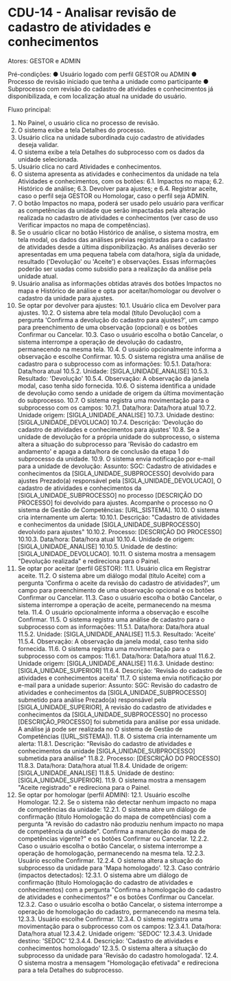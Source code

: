 # CDU-14 - Analisar revisão de cadastro de atividades e conhecimentos

Atores: GESTOR e ADMIN

Pré-condições:
● Usuário logado com perfil GESTOR ou ADMIN
● Processo de revisão iniciado que tenha a unidade como participante
● Subprocesso com revisão do cadastro de atividades e conhecimentos já disponibilizada, e com localização atual na unidade do usuário.

Fluxo principal:
1. No Painel, o usuário clica no processo de revisão.
2. O sistema exibe a tela Detalhes do processo.
3. Usuário clica na unidade subordinada cujo cadastro de atividades deseja validar.
4. O sistema exibe a tela Detalhes do subprocesso com os dados da unidade selecionada.
5. Usuário clica no card Atividades e conhecimentos.
6. O sistema apresenta as atividades e conhecimentos da unidade na tela Atividades e conhecimentos, com os botões:
6.1. Impactos no mapa;
6.2. Histórico de análise;
6.3. Devolver para ajustes; e
6.4. Registrar aceite, caso o perfil seja GESTOR ou Homologar, caso o perfil seja ADMIN.
7. O botão Impactos no mapa, poderá ser usado pelo usuário para verificar as competências da unidade que serão impactadas pela alteração realizada no cadastro de atividades e conhecimentos (ver caso de uso Verificar impactos no mapa de competências).
8. Se o usuário clicar no botão Histórico de análise, o sistema mostra, em tela modal, os dados das análises prévias registradas para o cadastro de atividades desde a última disponibilização. As análises deverão ser apresentadas em uma pequena tabela com data/hora, sigla da unidade, resultado ('Devolução' ou 'Aceite') e observações. Essas informações poderão ser usadas como subsídio para a realização da análise pela unidade atual.
9. Usuário analisa as informações obtidas através dos botões Impactos no mapa e Histórico de análise e opta por aceitar/homologar ou devolver o cadastro da unidade para ajustes.
10. Se optar por devolver para ajustes:
10.1. Usuário clica em Devolver para ajustes.
10.2. O sistema abre tela modal (título Devolução) com a pergunta 'Confirma a devolução do cadastro para ajustes?', um campo para preenchimento de uma observação (opcional) e os botões Confirmar ou Cancelar.
10.3. Caso o usuário escolha o botão Cancelar, o sistema interrompe a operação de devolução do cadastro, permanecendo na mesma tela.
10.4. O usuário opcionalmente informa a observação e escolhe Confirmar.
10.5. O sistema registra uma análise de cadastro para o subprocesso com as informações:
10.5.1. Data/hora: Data/hora atual
10.5.2. Unidade: [SIGLA_UNIDADE_ANALISE]
10.5.3. Resultado: 'Devolução'
10.5.4. Observação: A observação da janela modal, caso tenha sido fornecida.
10.6. O sistema identifica a unidade de devolução como sendo a unidade de origem da última movimentação do subprocesso.
10.7. O sistema registra uma movimentação para o subprocesso com os campos:
10.7.1. Data/hora: Data/hora atual
10.7.2. Unidade origem: [SIGLA_UNIDADE_ANALISE]
10.7.3. Unidade destino: [SIGLA_UNIDADE_DEVOLUCAO]
10.7.4. Descrição: 'Devolução do cadastro de atividades e conhecimentos para ajustes'
10.8. Se a unidade de devolução for a própria unidade do subprocesso, o sistema altera a situação do subprocesso para 'Revisão do cadastro em andamento' e apaga a data/hora de conclusão da etapa 1 do subprocesso da unidade.
10.9. O sistema envia notificação por e-mail para a unidade de devolução:
Assunto: SGC: Cadastro de atividades e conhecimentos da [SIGLA_UNIDADE_SUBPROCESSO] devolvido para ajustes
Prezado(a) responsável pela [SIGLA_UNIDADE_DEVOLUCAO],
O cadastro de atividades e conhecimentos da [SIGLA_UNIDADE_SUBPROCESSO] no processo [DESCRIÇÃO DO PROCESSO] foi devolvido para ajustes.
Acompanhe o processo no O sistema de Gestão de Competências: [URL_SISTEMA].
10.10. O sistema cria internamente um alerta:
10.10.1. Descrição: "Cadastro de atividades e conhecimentos da unidade [SIGLA_UNIDADE_SUBPROCESSO] devolvido para ajustes"
10.10.2. Processo: [DESCRIÇÃO DO PROCESSO]
10.10.3. Data/hora: Data/hora atual
10.10.4. Unidade de origem: [SIGLA_UNIDADE_ANALISE]
10.10.5. Unidade de destino: [SIGLA_UNIDADE_DEVOLUCAO].
10.11. O sistema mostra a mensagem "Devolução realizada" e redireciona para o Painel.
11. Se optar por aceitar (perfil GESTOR):
11.1. Usuário clica em Registrar aceite.
11.2. O sistema abre um diálogo modal (título Aceite) com a pergunta 'Confirma o aceite da revisão do cadastro de atividades?', um campo para preenchimento de uma observação opcional e os botões Confirmar ou Cancelar.
11.3. Caso o usuário escolha o botão Cancelar, o sistema interrompe a operação de aceite, permanecendo na mesma tela.
11.4. O usuário opcionalmente informa a observação e escolhe Confirmar.
11.5. O sistema registra uma análise de cadastro para o subprocesso com as informações:
11.5.1. Data/hora: Data/hora atual
11.5.2. Unidade: [SIGLA_UNIDADE_ANALISE]
11.5.3. Resultado: 'Aceite'
11.5.4. Observação: A observação da janela modal, caso tenha sido fornecida.
11.6. O sistema registra uma movimentação para o subprocesso com os campos:
11.6.1. Data/hora: Data/hora atual
11.6.2. Unidade origem: [SIGLA_UNIDADE_ANALISE]
11.6.3. Unidade destino: [SIGLA_UNIDADE_SUPERIOR]
11.6.4. Descrição: 'Revisão do cadastro de atividades e conhecimentos aceita'
11.7. O sistema envia notificação por e-mail para a unidade superior:
Assunto: SGC: Revisão do cadastro de atividades e conhecimentos da [SIGLA_UNIDADE_SUBPROCESSO] submetido para análise
Prezado(a) responsável pela [SIGLA_UNIDADE_SUPERIOR],
A revisão do cadastro de atividades e conhecimentos da [SIGLA_UNIDADE_SUBPROCESSO] no processo [DESCRIÇÃO_PROCESSO] foi submetida para análise por essa unidade.
A análise já pode ser realizada no O sistema de Gestão de Competências ([URL_SISTEMA]).
11.8. O sistema cria internamente um alerta:
11.8.1. Descrição: "Revisão do cadastro de atividades e conhecimentos da unidade [SIGLA_UNIDADE_SUBPROCESSO] submetida para análise"
11.8.2. Processo: [DESCRIÇÃO DO PROCESSO]
11.8.3. Data/hora: Data/hora atual
11.8.4. Unidade de origem: [SIGLA_UNIDADE_ANALISE]
11.8.5. Unidade de destino: [SIGLA_UNIDADE_SUPERIOR].
11.9. O sistema mostra a mensagem "Aceite registrado" e redireciona para o Painel.
12. Se optar por homologar (perfil ADMIN):
12.1. Usuário escolhe Homologar.
12.2. Se o sistema não detectar nenhum impacto no mapa de competências da unidade:
12.2.1. O sistema abre um diálogo de confirmação (título Homologação do mapa de competências) com a pergunta "A revisão do cadastro não produziu nenhum impacto no mapa de competência da unidade". Confirma a manutenção do mapa de competências vigente?" e os botões Confirmar ou Cancelar.
12.2.2. Caso o usuário escolha o botão Cancelar, o sistema interrompe a operação de homologação, permanecendo na mesma tela.
12.2.3. Usuário escolhe Confirmar.
12.2.4. O sistema altera a situação do subprocesso da unidade para 'Mapa homologado'.
12.3. Caso contrário (impactos detectados):
12.3.1. O sistema abre um diálogo de confirmação (título Homologação do cadastro de atividades e conhecimentos) com a pergunta "Confirma a homologação do cadastro de atividades e conhecimentos?" e os botões Confirmar ou Cancelar.
12.3.2. Caso o usuário escolha o botão Cancelar, o sistema interrompe a operação de homologação do cadastro, permanecendo na mesma tela.
12.3.3. Usuário escolhe Confirmar.
12.3.4. O sistema registra uma movimentação para o subprocesso com os campos:
12.3.4.1. Data/hora: Data/hora atual
12.3.4.2. Unidade origem: 'SEDOC'
12.3.4.3. Unidade destino: 'SEDOC'
12.3.4.4. Descrição: 'Cadastro de atividades e conhecimentos homologado'
12.3.5. O sistema altera a situação do subprocesso da unidade para 'Revisão do cadastro homologada'.
12.4. O sistema mostra a mensagem "Homologação efetivada" e redireciona para a tela Detalhes do subprocesso.